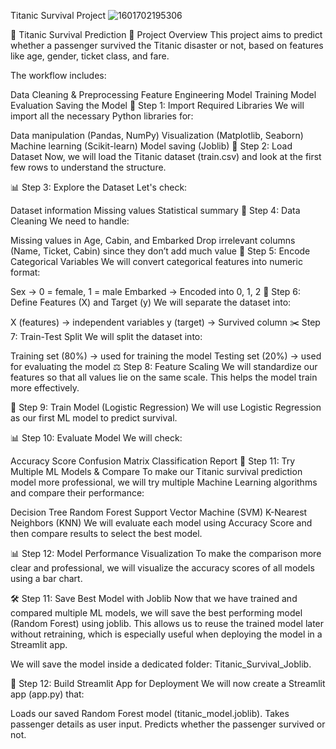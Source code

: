 Titanic Survival Project
![1601702195306](https://github.com/user-attachments/assets/428b9e6f-bed5-48c8-9e0a-bad9a1d092ac)

🚢 Titanic Survival Prediction
📌 Project Overview
This project aims to predict whether a passenger survived the Titanic disaster or not, based on features like age, gender, ticket class, and fare.

The workflow includes:


Data Cleaning & Preprocessing
Feature Engineering
Model Training
Model Evaluation
Saving the Model
📌 Step 1: Import Required Libraries
We will import all the necessary Python libraries for:

Data manipulation (Pandas, NumPy)
Visualization (Matplotlib, Seaborn)
Machine learning (Scikit-learn)
Model saving (Joblib)
📂 Step 2: Load Dataset
Now, we will load the Titanic dataset (train.csv) and look at the first few rows to understand the structure.

📊 Step 3: Explore the Dataset
Let's check:

Dataset information
Missing values
Statistical summary
🧹 Step 4: Data Cleaning
We need to handle:

Missing values in Age, Cabin, and Embarked
Drop irrelevant columns (Name, Ticket, Cabin) since they don’t add much value
🔄 Step 5: Encode Categorical Variables
We will convert categorical features into numeric format:

Sex → 0 = female, 1 = male
Embarked → Encoded into 0, 1, 2
🎯 Step 6: Define Features (X) and Target (y)
We will separate the dataset into:

X (features) → independent variables
y (target) → Survived column
✂️ Step 7: Train-Test Split
We will split the dataset into:

Training set (80%) → used for training the model
Testing set (20%) → used for evaluating the model
⚖️ Step 8: Feature Scaling
We will standardize our features so that all values lie on the same scale. This helps the model train more effectively.

🤖 Step 9: Train Model (Logistic Regression)
We will use Logistic Regression as our first ML model to predict survival.

📊 Step 10: Evaluate Model
We will check:

Accuracy Score
Confusion Matrix
Classification Report
🚀 Step 11: Try Multiple ML Models & Compare
To make our Titanic survival prediction model more professional, we will try multiple Machine Learning algorithms and compare their performance:

Decision Tree
Random Forest
Support Vector Machine (SVM)
K-Nearest Neighbors (KNN)
We will evaluate each model using Accuracy Score and then compare results to select the best model.

📊 Step 12: Model Performance Visualization
To make the comparison more clear and professional, we will visualize the accuracy scores of all models using a bar chart.

🛠 Step 11: Save Best Model with Joblib
Now that we have trained and compared multiple ML models, we will save the best performing model (Random Forest) using joblib.
This allows us to reuse the trained model later without retraining, which is especially useful when deploying the model in a Streamlit app.

We will save the model inside a dedicated folder: Titanic_Survival_Joblib.

🚀 Step 12: Build Streamlit App for Deployment
We will now create a Streamlit app (app.py) that:

Loads our saved Random Forest model (titanic_model.joblib).
Takes passenger details as user input.
Predicts whether the passenger survived or not.
